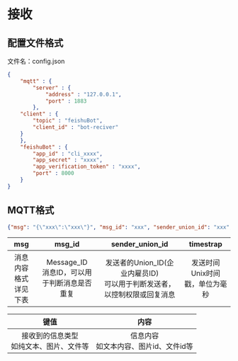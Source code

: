 # 接收

## 配置文件格式

文件名：config.json
```json
{
    "mqtt" : {
        "server" : {
            "address" : "127.0.0.1",
            "port" : 1883
        },
    "client" : {
        "topic" : "feishuBot",
        "client_id" : "bot-reciver"
    }
    },
    "feishuBot" : {
        "app_id" : "cli_xxxx",
        "app_secret" : "xxxx",
        "app_verification_token" : "xxxx",
        "port" : 8000
    }
}
```

## MQTT格式

```json
{"msg": "{\"xxx\":\"xxx\"}", "msg_id": "xxx", "sender_union_id": "xxx", "timestrap" : 0}
```

|            msg             |                      msg_id                      |                       sender_union_id                        |              timestrap               |
| :------------------------: | :----------------------------------------------: | :----------------------------------------------------------: | :----------------------------------: |
| 消息内容<br />格式详见下表 | Message_ID<br />消息ID，可以用于判断消息是否重复 | 发送者的Union_ID(企业内雇员ID)<br />可以用于判断发送者，以控制权限或回复消息 | 发送时间<br />Unix时间戳，单位为毫秒 |

|                     键值                     |                    内容                    |
| :------------------------------------------: | :----------------------------------------: |
| 接收到的信息类型<br />如纯文本、图片、文件等 | 信息内容<br />如文本内容、图片id、文件id等 |




